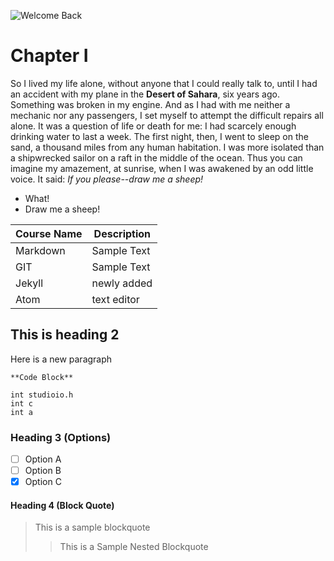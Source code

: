 ![Welcome Back](https://image.shutterstock.com/image-photo/welcome-back-words-written-notebook-600w-1730651737.jpg)

# Chapter I

So I lived my life alone, without anyone that I could really talk to, until I had an accident with my plane in the **Desert of Sahara**, six years ago. Something was broken in my engine. And as I had with me neither a mechanic nor any passengers, I set myself to attempt the difficult repairs all alone. It was a question of life or death for me: I had scarcely enough drinking water to last a week.
The first night, then, I went to sleep on the sand, a thousand miles from any human habitation. I was more isolated than a shipwrecked sailor on a raft in the middle of the ocean. Thus you can imagine my amazement, at sunrise, when I was awakened by an odd little voice. It said:
_If you please--draw me a sheep!_

- What!
- Draw me a sheep!

|Course Name| Description|
|-----|-----|
|Markdown| Sample Text|
|GIT |Sample Text|
|Jekyll | newly added
|Atom | text editor



## This is heading 2

Here is a new paragraph

```
**Code Block**

int studioio.h
int c
int a

```

### Heading 3 (Options)

- [ ] Option A
- [ ] Option B
- [x] Option C 

#### Heading 4 (Block Quote)

> This is
> a sample blockquote
>
> > This is a Sample Nested
> > Blockquote
